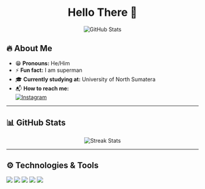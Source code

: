 <h1 align="center">Hello There 👋</h1>

<p align="center">
  <img src="https://github-readme-stats.vercel.app/api?username=yourusername&show_icons=true&theme=radical" alt="GitHub Stats" />
</p>

## 🔥 About Me
- 😁 **Pronouns:** He/Him  
- ⚡ **Fun fact:** I am superman  
- 🎓 **Currently studying at:** University of North Sumatera  
- 📬 **How to reach me:**  
  [![Instagram](https://img.shields.io/badge/Instagram-%23E4405F.svg?style=for-the-badge&logo=instagram&logoColor=white)](https://www.instagram.com/aldizakii/profilecard/?igsh=MXhqMHo3cHd0YzBldw==)  

---

## 📊 GitHub Stats
<p align="center">
  <img src="https://github-readme-streak-stats.herokuapp.com/?user=yourusername&theme=radical" alt="Streak Stats" />
</p>

---

## ⚙️ Technologies & Tools
<p align="left">
  <img src="https://img.shields.io/badge/-Python-3776AB?style=for-the-badge&logo=python&logoColor=white" />
  <img src="https://img.shields.io/badge/-JavaScript-F7DF1E?style=for-the-badge&logo=javascript&logoColor=black" />
  <img src="https://img.shields.io/badge/-HTML5-E34F26?style=for-the-badge&logo=html5&logoColor=white" />
  <img src="https://img.shields.io/badge/-CSS3-1572B6?style=for-the-badge&logo=css3&logoColor=white" />
  <img src="https://img.shields.io/badge/-Git-F05032?style=for-the-badge&logo=git&logoColor=white" />
</p>
